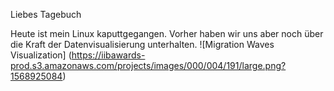 Liebes Tagebuch

Heute ist mein Linux kaputtgegangen.
Vorher haben wir uns aber noch über die Kraft der Datenvisualisierung unterhalten. 
![Migration Waves Visualization]
(https://iibawards-prod.s3.amazonaws.com/projects/images/000/004/191/large.png?1568925084)
